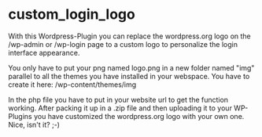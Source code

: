 # custom_login_logo
With this Wordpress-Plugin you can replace the wordpress.org logo on the /wp-admin or /wp-login page to a custom logo to personalize the login interface appearance.

You only have to put your png named logo.png in a new folder named "img" parallel to all the themes you have installed in your webspace. You have to create it here: /wp-content/themes/img

In the php file you have to put in your website url to get the function working. After packing it up in a .zip file and then uploading it to your WP-Plugins you have customized the wordpress.org logo with your own one. Nice, isn't it? ;-)
